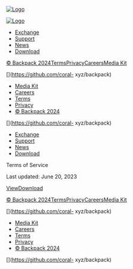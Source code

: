 [![Logo](logo.svg)](/)

[![Logo](logo.svg)](/)

  

  * [Exchange](https://backpack.exchange)
  * [Support](https://support.backpack.exchange/)
  * [News](news)
  * [Download](download)

[© Backpack
2024](/)[Terms](terms)[Privacy](privacy)[Careers](https://www.notion.so/7c1995182f4a491ba8a9501ee15cbd01?v=0604ca8976fa4e5e81c5494f7c95abc4)[Media
Kit](media-kit)

[](https://twitter.com/Backpack)[](https://discord.com/invite/backpack)[](https://github.com/coral-
xyz/backpack)[](https://www.linkedin.com/company/backpackexchange)

  * [Media Kit](media-kit)
  * [Careers](https://www.notion.so/7c1995182f4a491ba8a9501ee15cbd01?v=0604ca8976fa4e5e81c5494f7c95abc4)
  * [Terms](terms)
  * [Privacy](privacy)
  * [© Backpack 2024](/)

[](https://twitter.com/Backpack)[](https://discord.com/invite/backpack)[](https://github.com/coral-
xyz/backpack)[](https://www.linkedin.com/company/backpackexchange)

  * [Exchange](https://backpack.exchange)
  * [Support](https://support.backpack.exchange/)
  * [News](news)
  * [Download](download)

Terms of Service

Last updated: June 20, 2023

[View](./terms.pdf)[Download](./terms.pdf)

[© Backpack
2024](/)[Terms](terms)[Privacy](privacy)[Careers](https://www.notion.so/7c1995182f4a491ba8a9501ee15cbd01?v=0604ca8976fa4e5e81c5494f7c95abc4)[Media
Kit](media-kit)

[](https://twitter.com/Backpack)[](https://discord.com/invite/backpack)[](https://github.com/coral-
xyz/backpack)[](https://www.linkedin.com/company/backpackexchange)

  * [Media Kit](media-kit)
  * [Careers](https://www.notion.so/7c1995182f4a491ba8a9501ee15cbd01?v=0604ca8976fa4e5e81c5494f7c95abc4)
  * [Terms](terms)
  * [Privacy](privacy)
  * [© Backpack 2024](/)

[](https://twitter.com/Backpack)[](https://discord.com/invite/backpack)[](https://github.com/coral-
xyz/backpack)[](https://www.linkedin.com/company/backpackexchange)

